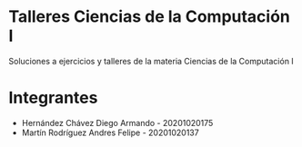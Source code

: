 # Talleres Ciencias de la Computación I
Soluciones a ejercicios y talleres de la materia Ciencias de la Computación I

# Integrantes
- Hernández Chávez Diego Armando - 20201020175
- Martín Rodríguez Andres Felipe - 20201020137
